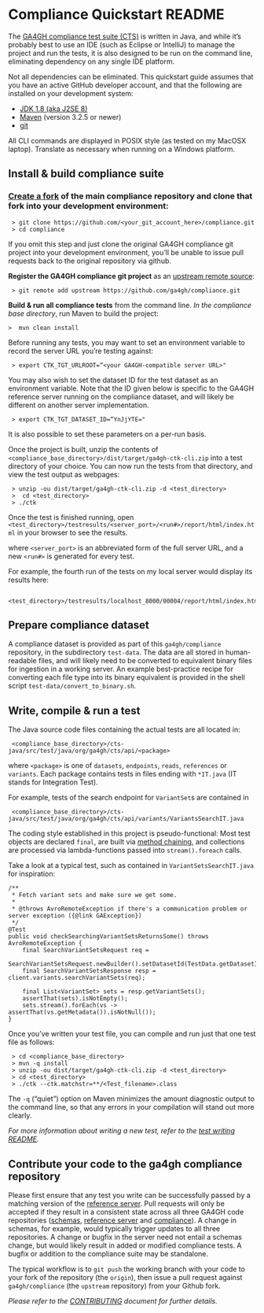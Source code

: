 # Compliance Quickstart README

The [GA4GH compliance test suite (CTS)](https://github.com/ga4gh/compliance) is written in Java, and while it’s probably best to use an IDE (such as Eclipse or IntelliJ) to manage the project and run the tests, it is also designed to be run on the command line, eliminating dependency on any single IDE platform.

Not all dependencies can be eliminated. This quickstart guide assumes that you have an active GitHub developer account, and that the following are installed on your development system:

* [JDK 1.8 (aka J2SE 8)](https://docs.oracle.com/javase/8/docs/technotes/guides/install/install_overview.html)
* [Maven](https://maven.apache.org) (version 3.2.5 or newer)
* [git](https://git-scm.com)

All CLI commands are displayed in POSIX style (as tested on my MacOSX laptop). Translate as necessary when running on a Windows platform.

## Install & build compliance suite

### [Create a fork](https://help.github.com/articles/fork-a-repo/) of the main compliance repository and clone that fork into your development environment:

     > git clone https://github.com/<your_git_account_here>/compliance.git
     > cd compliance

If you omit this step and just clone the original GA4GH compliance git project into your development environment, you’ll be unable to issue pull requests back to the original repository via github.

**Register the GA4GH compliance git project** as an [upstream remote source](https://help.github.com/articles/configuring-a-remote-for-a-fork/):

     > git remote add upstream https://github.com/ga4gh/compliance.git

**Build & run all compliance tests** from the command line.
_In the compliance base directory_, run Maven to build the project:

    >  mvn clean install

Before running any tests, you may want to set an environment variable to record the server URL you’re testing against:

     > export CTK_TGT_URLROOT=“<your GA4GH-compatible server URL>"

You may also wish to set the dataset ID for the test dataset as an environment variable. Note that the ID given below is specific to the GA4GH reference server running on the compliance dataset, and will likely be different on another
server implementation.

     > export CTK_TGT_DATASET_ID=“YnJjYTE="

It is also possible to set these parameters on a per-run basis.

Once the project is built, unzip the contents of `<compliance_base_directory>/dist/target/ga4gh-ctk-cli.zip` into a test directory of your choice. You can now run the tests from that directory, and view the test output as webpages:

     > unzip -ou dist/target/ga4gh-ctk-cli.zip -d <test_directory>
     >  cd <test_directory>
     > ./ctk

Once the test is finished running, open `<test_directory>/testresults/<server_port>/<run#>/report/html/index.html` in your browser to see
the results.

where `<server_port>` is an abbreviated form of the full server URL, and a new `<run#>` is generated for every test. 

For example, the fourth run of the tests on
my local server would display its results here:

     <test_directory>/testresults/localhost_8000/00004/report/html/index.html

## Prepare compliance dataset

A compliance dataset is provided as part of this `ga4gh/compliance` repository, in the subdirectory `test-data`.
The data are all stored in human-readable files, and will likely need to be converted to equivalent binary files
for ingestion in a working server. An example best-practice recipe for converting each file type into its binary
equivalent is provided in the shell script `test-data/convert_to_binary.sh`.

## Write, compile & run a test

The Java source code files containing the actual tests are all located in:

     <compliance_base_directory>/cts-java/src/test/java/org/ga4gh/cts/api/<package>

where `<package>` is one of `datasets`, `endpoints`, `reads`, `references` or `variants`.
Each package contains tests in files ending with `*IT.java` (IT stands for Integration Test).

For example, tests of the search endpoint for `VariantSet`s are contained in

     <compliance_base_directory>/cts-java/src/test/java/org/ga4gh/cts/api/variants/VariantsSearchIT.java

The coding style established in this project is pseudo-functional: Most test objects are declared `final`, 
are built via [method chaining](https://en.wikipedia.org/wiki/Method_chaining), and collections are
processed via lambda-functions passed into `stream().foreach` calls.

Take a look at a typical test, such as contained in `VariantSetsSearchIT.java` for inspiration:

    /**
     * Fetch variant sets and make sure we get some.
     *
     * @throws AvroRemoteException if there's a communication problem or server exception ({@link GAException})
     */
    @Test
    public void checkSearchingVariantSetsReturnsSome() throws AvroRemoteException {
        final SearchVariantSetsRequest req =
                SearchVariantSetsRequest.newBuilder().setDatasetId(TestData.getDatasetId()).build();
        final SearchVariantSetsResponse resp = client.variants.searchVariantSets(req);

        final List<VariantSet> sets = resp.getVariantSets();
        assertThat(sets).isNotEmpty();
        sets.stream().forEach(vs -> assertThat(vs.getMetadata()).isNotNull());
    }

Once you’ve written your test file, you can compile and run just that one test file as follows:

     > cd <compliance_base_directory>
     > mvn -q install
     > unzip -ou dist/target/ga4gh-ctk-cli.zip -d <test_directory>
     > cd <test_directory>
     > ./ctk --ctk.matchstr=**/<Test_filename>.class
 
The `-q` (“quiet”) option on Maven minimizes the amount diagnostic output to the command line, so that any errors in your compilation will stand out more clearly.

_For more information about writing a new test, refer to the [test writing README](WritingATest.md)._

## Contribute your code to the ga4gh compliance repository

Please first ensure that any test you write can be successfully passed by a matching version of the
[reference server](https://github.com/ga4gh/server). Pull requests will only be accepted if they result
in a consistent state across all three GA4GH code repositories ([schemas](https://github.com/ga4gh/schemas),
[reference server](https://github.com/ga4gh/server) and [compliance](https://github.com/ga4gh/compliance)).
A change in schemas, for example, would typically trigger updates to all three repositories.
A change or bugfix in the server need not entail a schemas change, but would likely result in added or
modified compliance tests. A bugfix or addition to the compliance suite may be standalone.

The typical workflow is to `git push` the working branch with your code to your fork of the repository
(the `origin`), then issue a pull request against `ga4gh/compliance` (the `upstream` repository) from your
Github fork.

_Please refer to the [CONTRIBUTING](https://github.com/ga4gh/compliance/blob/master/CONTRIBUTING.md)
document for further details._
